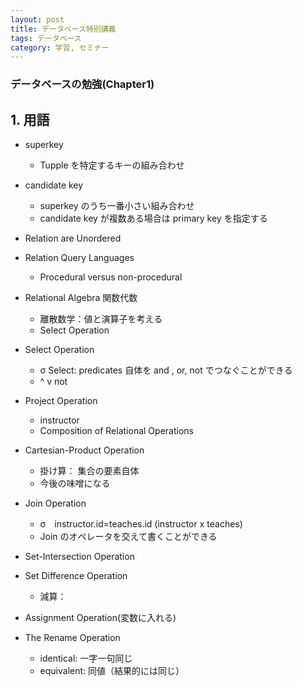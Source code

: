 ```yaml
---
layout: post
title: データベース特別講義
tags: データベース
category: 学習, セミナー
---
```

### データベースの勉強(Chapter1)
## 1. 用語
* superkey
    * Tupple を特定するキーの組み合わせ
* candidate key
    * superkey のうち一番小さい組み合わせ
    * candidate key が複数ある場合は primary key を指定する
* Relation are Unordered
* Relation Query Languages
    * Procedural versus non-procedural
* Relational Algebra 関数代数
    * 離散数学：値と演算子を考える
    * Select Operation
* Select Operation
    * σ Select: predicates 自体を and , or, not でつなぐことができる
    * ^ v not
* Project Operation
    * instructor
    * Composition of Relational Operations
* Cartesian-Product Operation
    * 掛け算： 集合の要素自体
    * 今後の味噌になる

* Join Operation
    * σ　instructor.id=teaches.id (instructor x teaches)
    * Join のオペレータを交えて書くことができる
* Set-Intersection Operation
* Set Difference Operation
    * 減算：
* Assignment Operation(変数に入れる)
* The Rename Operation
    * identical: 一字一句同じ
    * equivalent: 同値（結果的には同じ）
